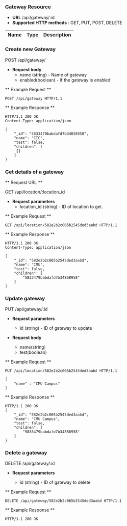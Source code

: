 ### Gateway Resource

* **URL** /api/gateway/:id
* **Supported HTTP methods** : GET, PUT, POST, DELETE

| Name | Type | Description |
|:----------|:-----|:------------|


### Create new Gateway 

<span class ="operation">POST /api/gateway/ </span>

- **Request body**
	* name (string) - Name of gateway
	* enabled(boolean) - If the gateway is enabled


** Example Request **
```http
POST /api/gateway HTTP/1.1
```

** Example Response **
```http
HTTP/1.1 200 OK
Content-Type: application/json

{
    "_id": "5833479babdafd7b34858958",
    "name": "CIC",
    "test": false,
    "children": [
     {}
    ]
}
```


### Get details of a gateway
** Request URL **

<span class ="operation">GET /api/location/:location_id </span>

- **Request parameters**
	* location_id (string) - ID of location to get.

** Example Request **

```http
GET /api/location/582e2b2c065b2545ded3aabd HTTP/1.1

```

** Example Response **

```http
HTTP/1.1 200 OK
Content-Type: application/json

{
    "_id": "582e2b2c065b2545ded3aabd",
    "name": "CMU",
    "test": false,
    "children": [
     	"5833479babdafd7b34858958"
    ]
}

```
### Update gateway
<span class ="operation">PUT /api/gateway/:id </span>

- **Request parameters**

	* id (string) - ID of gateway to update

- **Request body** 
	* name(string) 
	* test(boolean)

** Example Request **
```http
PUT /api/location/582e2b2c065b2545ded3aabd HTTP/1.1

{
	"name" : "CMU Campus"
}
```

** Example Response **
```http
HTTP/1.1 200 OK
{
    "_id": "582e2b2c065b2545ded3aabd",
    "name": "CMU Campus",
    "test": false,
    "children": [
     	"5833479babdafd7b34858958"
    ]
}
```

### Delete a gateway
<span class ="operation">DELETE /api/gateway/:id </span>

- **Request parameters**

	* id (string) - ID of gateway to delete

** Example Request **
```http
DELETE /api/gateway/582e2b2c065b2545ded3aabd HTTP/1.1
```

** Example Response **
```http
HTTP/1.1 200 OK
```